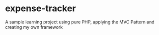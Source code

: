 # expense-tracker
A sample learning project using pure PHP, applying the MVC Pattern and creating my own framework
